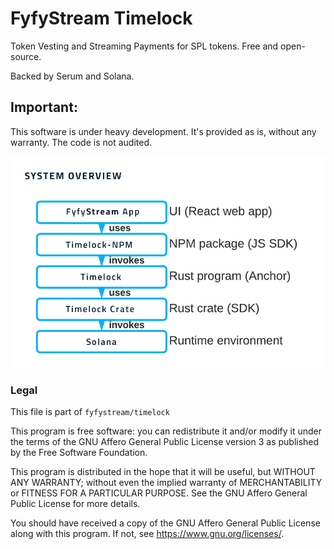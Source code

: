 # FyfyStream Timelock

Token Vesting and Streaming Payments for SPL tokens. Free and open-source.

Backed by Serum and Solana.

## Important:

This software is under heavy development. It's provided as is, without any warranty. The code is not audited.


![Platform overview](/misc/platform.png)

### Legal

This file is part of `fyfystream/timelock`

This program is free software: you can redistribute it and/or modify it under the terms of the GNU Affero General Public
License version 3 as published by the Free Software Foundation.

This program is distributed in the hope that it will be useful, but WITHOUT ANY WARRANTY; without even the implied
warranty of MERCHANTABILITY or FITNESS FOR A PARTICULAR PURPOSE. See the GNU Affero General Public License for more
details.

You should have received a copy of the GNU Affero General Public License along with this program. If not,
see <https://www.gnu.org/licenses/>.
